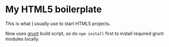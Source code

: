 # My HTML5 boilerplate

This is what [I](http://twitter.com/yellowled) usually use to start HTML5 projects.

Now uses [grunt](http://gruntjs.com) build script, so do `npm install` first to install required grunt modules locally.